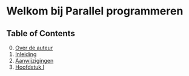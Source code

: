 # Welkom bij Parallel programmeren 

## Table of Contents


0. [Over de auteur](over-de-auteur.md)
1. [Inleiding](inleiding.md)
2. [Aanwijzigingen](aanwijzigingen.md)
3. [Hoofdstuk I](hoofdstuk-1.md)

